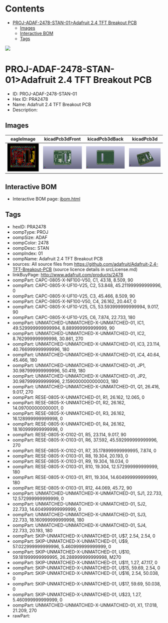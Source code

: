 



Contents
========

* [PROJ-ADAF-2478-STAN-01>Adafruit 2.4 TFT Breakout PCB](#proj-adaf-2478-stan-01adafruit-24-tft-breakout-pcb)
	* [Images](#images)
	* [Interactive BOM](#interactive-bom)
	* [Tags](#tags)
  
![][im]
# PROJ-ADAF-2478-STAN-01>Adafruit 2.4 TFT Breakout PCB

- ID: PROJ-ADAF-2478-STAN-01
- Hex ID: PRA2478
- Name: Adafruit 2.4 TFT Breakout PCB
- Description: 

## Images
  
  

|eagleImage|kicadPcb3dFront|kicadPcb3dBack|kicadPcb3d|
| :---: | :---: | :---: | :---: |
|[![eagleImage](eagleImage_140.png)](eagleImage_600.png)|[![kicadPcb3dFront](kicadPcb3dFront_140.png)](kicadPcb3dFront_600.png)|[![kicadPcb3dBack](kicadPcb3dBack_140.png)](kicadPcb3dBack_600.png)|[![kicadPcb3d](kicadPcb3d_140.png)](kicadPcb3d_600.png)|

## Interactive BOM

- Interactive BOM page: [ibom.html](kicad/bom/ibom.html)

## Tags

- hexID: PRA2478
- oompType: PROJ
- oompSize: ADAF
- oompColor: 2478
- oompDesc: STAN
- oompIndex: 01
- oompName: Adafruit 2.4 TFT Breakout PCB
- sources: All source files from https://github.com/adafruit/Adafruit-2.4-TFT-Breakout-PCB (source licence details in srcLicense.md)
- linkBuyPage: http://www.adafruit.com/products/2478
- oompPart: CAPC-0805-X-NF100-V50, C1, 43.18, 8.509, 90
- oompPart: CAPC-0805-X-UF10-V25, C2, 53.848, 45.211999999999996, 0
- oompPart: CAPC-0805-X-UF10-V25, C3, 45.466, 8.509, 90
- oompPart: CAPC-0805-X-NF100-V50, C4, 26.162, 20.447, 0
- oompPart: CAPC-0805-X-UF10-V25, C5, 53.593999999999994, 9.017, 90
- oompPart: CAPC-0805-X-UF10-V25, C6, 7.874, 22.733, 180
- oompPart: UNMATCHED-UNMATCHED-X-UNMATCHED-01, IC1, 49.529999999999994, 8.889999999999999, 90
- oompPart: UNMATCHED-UNMATCHED-X-UNMATCHED-01, IC2, 8.762999999999998, 30.861, 270
- oompPart: UNMATCHED-UNMATCHED-X-UNMATCHED-01, IC3, 23.114, 40.766999999999996, 180
- oompPart: UNMATCHED-UNMATCHED-X-UNMATCHED-01, IC4, 40.64, 45.466, 180
- oompPart: UNMATCHED-UNMATCHED-X-UNMATCHED-01, JP1, 30.987999999999996, 50.419, 180
- oompPart: UNMATCHED-UNMATCHED-X-UNMATCHED-01, JP2, 30.987999999999996, 2.1590000000000003, 180
- oompPart: UNMATCHED-UNMATCHED-X-UNMATCHED-01, Q1, 26.416, 9.017, 270
- oompPart: RESE-0805-X-UNMATCHED-01, R1, 26.162, 12.065, 0
- oompPart: RESE-0805-X-UNMATCHED-01, R2, 26.162, 14.097000000000001, 0
- oompPart: RESE-0805-X-UNMATCHED-01, R3, 26.162, 16.128999999999998, 0
- oompPart: RESE-0805-X-UNMATCHED-01, R4, 26.162, 18.160999999999998, 0
- oompPart: RESE-0805-X-O102-01, R5, 23.114, 9.017, 90
- oompPart: RESE-0805-X-O103-01, R6, 37.592, 45.592999999999996, 270
- oompPart: RESE-0805-X-O102-01, R7, 35.178999999999995, 7.874, 0
- oompPart: RESE-0805-X-O103-01, R8, 19.304, 20.193, 0
- oompPart: RESE-0805-X-O103-01, R9, 19.304, 18.034, 0
- oompPart: RESE-0805-X-O103-01, R10, 19.304, 12.572999999999999, 180
- oompPart: RESE-0805-X-O103-01, R11, 19.304, 14.604999999999999, 180
- oompPart: RESE-0805-X-O103-01, R12, 44.069, 45.72, 90
- oompPart: UNMATCHED-UNMATCHED-X-UNMATCHED-01, SJ1, 22.733, 12.572999999999999, 0
- oompPart: UNMATCHED-UNMATCHED-X-UNMATCHED-01, SJ2, 22.733, 14.604999999999999, 0
- oompPart: UNMATCHED-UNMATCHED-X-UNMATCHED-01, SJ3, 22.733, 18.160999999999998, 180
- oompPart: UNMATCHED-UNMATCHED-X-UNMATCHED-01, SJ4, 22.733, 20.193, 180
- oompPart: SKIP-UNMATCHED-X-UNMATCHED-01, U$7, 2.54, 2.54, 0
- oompPart: SKIP-UNMATCHED-X-UNMATCHED-01, U$9, 57.022999999999996, 5.460999999999999, 0
- oompPart: SKIP-UNMATCHED-X-UNMATCHED-01, U$10, 59.181999999999995, 26.288999999999998, M270
- oompPart: SKIP-UNMATCHED-X-UNMATCHED-01, U$11, 1.27, 47.117, 0
- oompPart: SKIP-UNMATCHED-X-UNMATCHED-01, U$15, 59.69, 2.54, 0
- oompPart: SKIP-UNMATCHED-X-UNMATCHED-01, U$16, 2.54, 50.038, 0
- oompPart: SKIP-UNMATCHED-X-UNMATCHED-01, U$17, 59.69, 50.038, 0
- oompPart: SKIP-UNMATCHED-X-UNMATCHED-01, U$23, 1.27, 5.460999999999999, 0
- oompPart: UNMATCHED-UNMATCHED-X-UNMATCHED-01, X1, 17.018, 21.209, 270
- rawPart: 



[im]: kicadPcb3d_450.png
